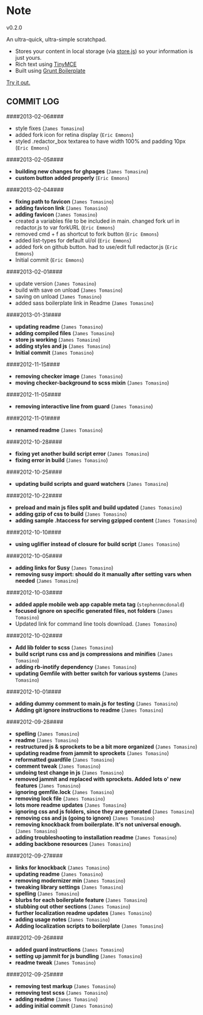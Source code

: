 Note
===

v0.2.0

An ultra-quick, ultra-simple scratchpad. 

- Stores your content in local storage (via [store.js](https://github.com/marcuswestin/store.js/)) so your information is just yours.
- Rich text using [TinyMCE](http://www.tinymce.com/)
- Built using [Grunt Boilerplate](https://github.com/jamestomasino/grunt-boilerplate)

[Try it out.](http://jamestomasino.github.com/note/)

## COMMIT LOG ##

####2013-02-06####

 * style fixes (`James Tomasino`)
 * added fork icon for retina display (`Eric Emmons`)
 * styled .redactor_box textarea to have width 100% and padding 10px (`Eric Emmons`)

####2013-02-05####

 * __building new changes for ghpages__ (`James Tomasino`)
 * __custom button added properly__ (`Eric Emmons`)

####2013-02-04####

 * __fixing path to favicon__ (`James Tomasino`)
 * __adding favicon link__ (`James Tomasino`)
 * __adding favicon__ (`James Tomasino`)
 * created a variables file to be included in main. changed fork url in redactor.js to var forkURL (`Eric Emmons`)
 * removed cmd + f as shortcut to fork button (`Eric Emmons`)
 * added list-types for default ul/ol (`Eric Emmons`)
 * added fork on github button. had to use/edit full redactor.js (`Eric Emmons`)
 * Initial commit (`Eric Emmons`)

####2013-02-01####

 * update version (`James Tomasino`)
 * build with save on unload (`James Tomasino`)
 * saving on unload (`James Tomasino`)
 * added sass boilerplate link in Readme (`James Tomasino`)

####2013-01-31####

 * __updating readme__ (`James Tomasino`)
 * __adding compiled files__ (`James Tomasino`)
 * __store js working__ (`James Tomasino`)
 * __adding styles and js__ (`James Tomasino`)
 * __Initial commit__ (`James Tomasino`)

####2012-11-15####

 * __removing checker image__ (`James Tomasino`)
 * __moving checker-background to scss mixin__ (`James Tomasino`)

####2012-11-05####

 * __removing interactive line from guard__ (`James Tomasino`)

####2012-11-01####

 * __renamed readme__ (`James Tomasino`)

####2012-10-28####

 * __fixing yet another build script error__ (`James Tomasino`)
 * __fixing error in build__ (`James Tomasino`)

####2012-10-25####

 * __updating build scripts and guard watchers__ (`James Tomasino`)

####2012-10-22####

 * __preload and main js files split and build updated__ (`James Tomasino`)
 * __adding gzip of css to build__ (`James Tomasino`)
 * __adding sample .htaccess for serving gzipped content__ (`James Tomasino`)

####2012-10-10####

 * __using uglifier instead of closure for build script__ (`James Tomasino`)

####2012-10-05####

 * __adding links for Susy__ (`James Tomasino`)
 * __removing susy import: should do it manually after setting vars when needed__ (`James Tomasino`)

####2012-10-03####

 * __added apple mobile web app capable meta tag__ (`stephennmcdonald`)
 * __focused ignore on specific generated files, not folders__ (`James Tomasino`)
 * Updated link for command line tools download. (`James Tomasino`)

####2012-10-02####

 * __Add lib folder to scss__ (`James Tomasino`)
 * __build script runs css and js compressions and minifies__ (`James Tomasino`)
 * __adding rb-inotify dependency__ (`James Tomasino`)
 * __updating Gemfile with better switch for various systems__ (`James Tomasino`)

####2012-10-01####

 * __adding dummy comment to main.js for testing__ (`James Tomasino`)
 * __Adding git ignore instructions to readme__ (`James Tomasino`)

####2012-09-28####

 * __spelling__ (`James Tomasino`)
 * __readme__ (`James Tomasino`)
 * __restructured js & sprockets to be a bit more organized__ (`James Tomasino`)
 * __updating readme from jammit to sprockets__ (`James Tomasino`)
 * __reformatted guardfile__ (`James Tomasino`)
 * __comment tweak__ (`James Tomasino`)
 * __undoing test change in js__ (`James Tomasino`)
 * __removed jammit and replaced with sprockets. Added lots o' new features__ (`James Tomasino`)
 * __ignoring gemfile.lock__ (`James Tomasino`)
 * __removing lock file__ (`James Tomasino`)
 * __lots more readme updates__ (`James Tomasino`)
 * __ignoring css and js folders, since they are generated__ (`James Tomasino`)
 * __removing css and js (going to ignore)__ (`James Tomasino`)
 * __removing knockback from boilerplate. It's not universal enough.__ (`James Tomasino`)
 * __adding troubleshooting to installation readme__ (`James Tomasino`)
 * __adding backbone resources__ (`James Tomasino`)

####2012-09-27####

 * __links for knockback__ (`James Tomasino`)
 * __updating readme__ (`James Tomasino`)
 * __removing modernizer min__ (`James Tomasino`)
 * __tweaking library settings__ (`James Tomasino`)
 * __spelling__ (`James Tomasino`)
 * __blurbs for each boilerplate feature__ (`James Tomasino`)
 * __stubbing out other sections__ (`James Tomasino`)
 * __further localization readme updates__ (`James Tomasino`)
 * __adding usage notes__ (`James Tomasino`)
 * __Adding localization scripts to boilerplate__ (`James Tomasino`)

####2012-09-26####

 * __added guard instructions__ (`James Tomasino`)
 * __setting up jammit for js bundling__ (`James Tomasino`)
 * __readme tweak__ (`James Tomasino`)

####2012-09-25####

 * __removing test markup__ (`James Tomasino`)
 * __removing test scss__ (`James Tomasino`)
 * __adding readme__ (`James Tomasino`)
 * __adding initial commit__ (`James Tomasino`)
